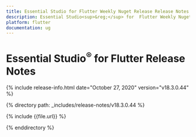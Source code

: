 ```yaml
---
title: Essential Studio for Flutter Weekly Nuget Release Release Notes  
description: Essential Studio<sup>&reg;</sup> for  Flutter Weekly Nuget Release Release Notes  
platform: flutter
documentation: ug
---
```


# Essential Studio<sup>&reg;</sup> for Flutter Release Notes  

{% include release-info.html date="October 27, 2020" version="v18.3.0.44" %} 


{% directory path: _includes/release-notes/v18.3.0.44 %}

{% include {{file.url}} %}

{% enddirectory %}